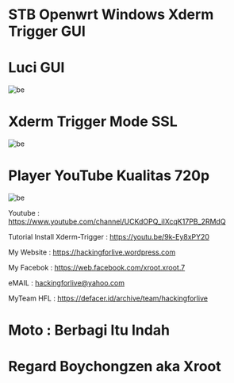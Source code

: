 # STB Openwrt Windows Xderm Trigger GUI 

# Luci GUI
![be](https://raw.githubusercontent.com/boychongzen18/STB-Openwrt_Windows/main/luci.jpg)


# Xderm Trigger Mode SSL
![be](https://raw.githubusercontent.com/boychongzen18/STB-Openwrt_Windows/main/ssh.jpg)

# Player YouTube Kualitas 720p
![be](https://raw.githubusercontent.com/boychongzen18/STB-Openwrt_Windows/main/yt.jpg)



 Youtube      : https://www.youtube.com/channel/UCKdOPQ_iIXcqK17PB_2RMdQ

Tutorial Install Xderm-Trigger : https://youtu.be/9k-Ey8xPY20

My Website    : https://hackingforlive.wordpress.com

My Facebok    : https://web.facebook.com/xroot.xroot.7

eMAIL         : hackingforlive@yahoo.com      

MyTeam HFL    : https://defacer.id/archive/team/hackingforlive

# Moto : Berbagi Itu Indah

# Regard Boychongzen aka Xroot
